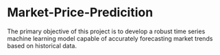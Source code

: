 # Market-Price-Predicition
The primary objective of this project is to develop a robust time series machine learning model capable of accurately forecasting market trends based on historical data.
